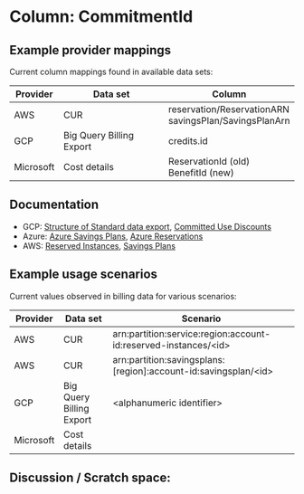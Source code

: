 # Column: CommitmentId

## Example provider mappings

Current column mappings found in available data sets:

| Provider  | Data set                 | Column                   |
|-----------|--------------------------|--------------------------|
| AWS       | CUR                      | reservation/ReservationARN<br>savingsPlan/SavingsPlanArn |
| GCP       | Big Query Billing Export | credits.id       |
| Microsoft | Cost details             | ReservationId (old)<br>BenefitId (new) |


## Documentation

- GCP: [Structure of Standard data export](https://cloud.google.com/billing/docs/how-to/export-data-bigquery-tables/standard-usage), [Committed Use Discounts](https://cloud.google.com/docs/cuds)
- Azure: [Azure Savings Plans](https://learn.microsoft.com/en-us/azure/cost-management-billing/savings-plan/savings-plan-compute-overview), [Azure Reservations](https://learn.microsoft.com/en-us/azure/cost-management-billing/reservations/save-compute-costs-reservations)
- AWS: [Reserved Instances](https://docs.aws.amazon.com/AWSEC2/latest/UserGuide/ec2-reserved-instances.html), [Savings Plans](https://docs.aws.amazon.com/savingsplans/latest/userguide/what-is-savings-plans.html)


## Example usage scenarios

Current values observed in billing data for various scenarios:

| Provider  | Data set                   | Scenario                   |
|-----------|----------------------------|----------------------------|
| AWS       | CUR                        | arn:partition:service:region:account-id:reserved-instances/\<id> |
| AWS       | CUR                        | arn:partition:savingsplans:[region]:account-id:savingsplan/\<id> |
| GCP       | Big Query Billing Export   | \<alphanumeric identifier> |
| Microsoft | Cost details               |                            |


## Discussion / Scratch space:

